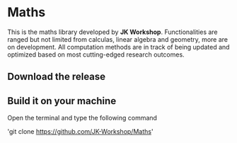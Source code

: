 # Maths

This is the maths library developed by **JK Workshop**. Functionalities are ranged but not limited from calculas, linear algebra and geometry, more are on development. All computation methods are in track of being updated and optimized based on most cutting-edged research outcomes.

## Download the release

## Build it on your machine

Open the terminal and type the following command

'git clone https://github.com/JK-Workshop/Maths'
